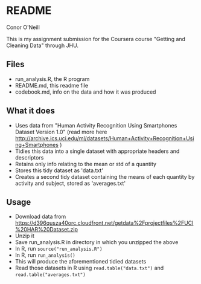 # README #
Conor O'Neill

This is my assignment submission for the Coursera
course "Getting and Cleaning Data" through JHU.

## Files ##
* run_analysis.R, the R program
* README.md, this readme file
* codebook.md, info on the data and how it was produced

## What it does ##
* Uses data from "Human Activity Recognition Using Smartphones Dataset Version 1.0" (read more here http://archive.ics.uci.edu/ml/datasets/Human+Activity+Recognition+Using+Smartphones )
* Tidies this data into a single dataset with appropriate headers and descriptors
* Retains only info relating to the mean or std of a quantity
* Stores this tidy dataset as 'data.txt'
* Creates a second tidy dataset containing the means of each quantity by activity and subject, stored as 'averages.txt'

## Usage ##
* Download data from https://d396qusza40orc.cloudfront.net/getdata%2Fprojectfiles%2FUCI%20HAR%20Dataset.zip
* Unzip it
* Save run_analysis.R in directory in which you unzipped the above
* In R, run `source("run_analysis.R")`
* In R, run `run_analysis()`
* This will produce the aforementioned tidied datasets
* Read those datasets in R using `read.table("data.txt")` and `read.table("averages.txt")`